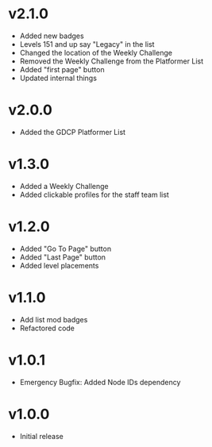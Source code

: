# v2.1.0

- Added new badges
- Levels 151 and up say "Legacy" in the list
- Changed the location of the Weekly Challenge
- Removed the Weekly Challenge from the Platformer List
- Added "first page" button
- Updated internal things

# v2.0.0

- Added the GDCP Platformer List

# v1.3.0

- Added a Weekly Challenge
- Added clickable profiles for the staff team list

# v1.2.0

- Added "Go To Page" button
- Added "Last Page" button
- Added level placements

# v1.1.0

- Add list mod badges
- Refactored code

# v1.0.1

- Emergency Bugfix: Added Node IDs dependency

# v1.0.0

- Initial release

